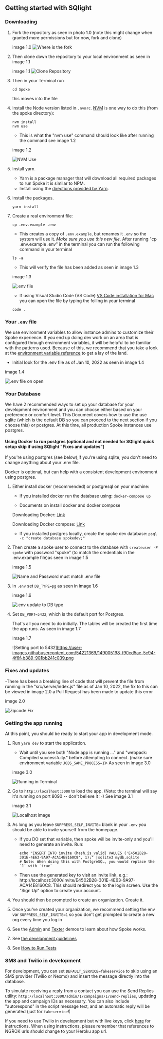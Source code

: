## Getting started with SQlight


### Downloading

1. Fork the repository as seen in photo 1.0 (note this might change when granted more permissions but for now, fork and clone) 

   image 1.0
   ![Where is the fork](https://user-images.githubusercontent.com/54221369/148837584-0460afda-a9dd-4f0c-8d83-8eb46eed693c.png)


2. Then clone down the repository to your local environment as seen in image 1.1

   image 1.1
   ![Clone Repository](https://user-images.githubusercontent.com/54221369/148852070-bf3480bd-7069-478b-9884-a994ca4dada8.png)


3. Then in your Terminal run 

   ```
   cd Spoke
   ```
   this moves into the file 

4. Install the Node version listed in `.nvmrc`. [NVM](https://github.com/creationix/nvm) is one way to do this (from the spoke directory):
   ```
   nvm install
   nvm use
   ```
   - This is what the "nvm use" command should look like after running the command see image 1.2

   image 1.2

   ![NVM Use](https://user-images.githubusercontent.com/54221369/148840015-c8151dd1-5d43-421b-a5b8-5fdaa2d93f57.png)

5. Install yarn.

   - Yarn is a package manager that will download all required packages to run Spoke it is similar to NPM.
   - Install using the [directions provided by Yarn](https://yarnpkg.com/en/docs/install).

6. Install the packages.
   ```
   yarn install
   ```
7. Create a real environment file:
   ```
   cp .env.example .env
   ```
   - This creates a copy of `.env.example`, but renames it `.env` so the system will use it. _Make sure you use this new file._
   After running "cp .env.example .env" in the terminal you can run the following command in your terminal
  
   ```
   ls -a
   ```
   - This will verify the file has been added as seen in image 1.3
   
   image 1.3

   ![.env file](https://user-images.githubusercontent.com/54221369/148842257-d9219866-ed3c-4ee6-984d-e7b206b96316.png)

   - If using Visual Studio Code (VS Code) [VS Code installation for Mac](https://code.visualstudio.com/docs/setup/mac) you can open the file by typing the folling in your terminal  

   ```
   code . 
   ```

### Your `.env` file

   We use environment variables to allow instance admins to customize their Spoke experience. If you end up doing dev work on an area that is configured through environment variables, it will be helpful to be familiar with the patterns used. Because of this, we recommend that you take a look at the [environment variable reference](REFERENCE-environment_variables.md) to get a lay of the land.  

   - Initial look for the .env file as of Jan 10, 2022 as seen in image 1.4

   image 1.4 

   ![.env file on open](https://user-images.githubusercontent.com/54221369/148844985-0d50f770-db88-4891-9a08-342a9564013d.png)


### Your Database

We have 2 recommended ways to set up your database for your development environment and you can choose either based on your preference or comfort level. This Document covers how to use the use sqlite (which is the default DB so you can proceed to the next section if you choose this) or postgres. At this time, all production Spoke instances use postgres.

#### Using Docker to run postgres (optional and not needed for SQlight quick setup skip if using SQlight "Fixes and updates") 

If you're using postgres (see below),if you're using sqlite, you don't need to change anything about your .env file. 

Docker is optional, but can help with a consistent development environment using postgres. 

   1. Either install docker (recommended) or postgresql on your machine:
      * If you installed docker run the database using: `docker-compose up`
   
      * Documents on install docker and docker compose 

       Downloading Docker: [Link](https://docs.docker.com/get-docker/)
        
       Downloading Docker compose: [Link](https://docs.docker.com/compose/install/)

      * If you installed postgres locally, create the spoke dev database: `psql -c "create database spokedev;"`

   2. Then create a spoke user to connect to the database with `createuser -P spoke` with password "spoke" (to match the credentials in the .env.example file)as seen in image 1.5

      image 1.5

      ![Name and Password must match .env file](https://user-images.githubusercontent.com/54221369/149003896-6b7d6835-4dfe-4688-a586-c22fdb095707.png)


   3. In `.env` set `DB_TYPE=pg` as seen in image 1.6

      image 1.6

      ![.env update to DB type](https://user-images.githubusercontent.com/54221369/149000893-8022a76a-e191-4d0c-8152-d55593574c5a.png)


   4. Set `DB_PORT=5432`, which is the default port for Postgres.

      That's all you need to do initially. The tables will be created the first time the app runs. As seen in image 1.7

      Image 1.7

      ![Setting port to 5432]https://user-images.githubusercontent.com/54221369/149005198-f90cd5ae-5c94-4f6f-b389-901bb241c039.png


### Fixes and updates 

-There has been a breaking line of code that will prevent the file from running in the "src/server/index.js" file as of Jan 10, 2022, the fix to this can be viewed in image 2.0 a Pull Request has been made to update this error 

image 2.0

![Zipcode Fix](https://user-images.githubusercontent.com/54221369/148846192-f508ed9b-f0b6-4670-8ea6-6728df948bb8.png)


### Getting the app running

At this point, you should be ready to start your app in development mode.

1. Run `yarn dev` to start the application.
   - Wait until you see both "Node app is running ..." and "webpack: Compiled successfully." before attempting to connect. (make sure environment variable `JOBS_SAME_PROCESS=1`)› As seen in image 3.0

   image 3.0

   ![Running in Terminal](https://user-images.githubusercontent.com/54221369/148850583-e79fc190-5f76-43df-a3a7-49dd8c71dc67.png)

2. Go to `http://localhost:3000` to load the app. (Note: the terminal will say it's running on port 8090 -- don't believe it :-) See image 3.1

   image 3.1

   ![Localhost image](https://user-images.githubusercontent.com/54221369/148851287-09554cbb-f863-4707-9ecd-65f85eba540e.png)

3. As long as you leave `SUPPRESS_SELF_INVITE=` blank in your `.env` you should be able to invite yourself from the homepage.
   - If you DO set that variable, then spoke will be invite-only and you'll need to generate an invite. Run:
     ```
     echo "INSERT INTO invite (hash,is_valid) VALUES ('E4502B28-301E-4E63-9A97-ACA14E8160C8', 1);" |sqlite3 mydb.sqlite
     # Note: When doing this with PostgreSQL, you would replace the `1` with `true`
     ```
   - Then use the generated key to visit an invite link, e.g.: http://localhost:3000/invite/E4502B28-301E-4E63-9A97-ACA14E8160C8. This should redirect you to the login screen. Use the "Sign Up" option to create your account.
4. You should then be prompted to create an organization. Create it.
5. Once you've created your organization, we recommend setting the env var `SUPPRESS_SELF_INVITE=1` so you don't get prompted to create a new org every time you log in
6. See the [Admin](https://youtu.be/PTMykMX8gII) and [Texter](https://youtu.be/EqE1UDvKGco) demos to learn about how Spoke works.
7. See [the development guidelines](EXPLANATION-development-guidelines.md)
8. See [How to Run Tests](HOWTO-run_tests.md)

### SMS and Twilio in development

For development, you can set `DEFAULT_SERVICE=fakeservice` to skip using an SMS provider (Twilio or Nexmo) and insert the message directly into the database.

To simulate receiving a reply from a contact you can use the Send Replies utility: `http://localhost:3000/admin/1/campaigns/1/send-replies`, updating the app and campaign IDs as necessary. You can also include "autorespond" in the script message text, and an automatic reply will be generated (just for `fakeservice`!)

If you need to use Twilio in development but with live keys, click [here](HOWTO_INTEGRATE_TWILIO.md) for instructions.
When using instructions, please remember that references to NGROK urls should change to your Heroku app url.
